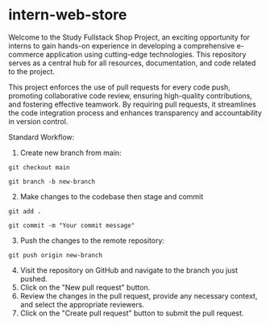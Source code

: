 # intern-web-store
Welcome to the Study Fullstack Shop Project, an exciting opportunity for interns to gain hands-on experience in developing a comprehensive e-commerce application using cutting-edge technologies. This repository serves as a central hub for all resources, documentation, and code related to the project.

This project enforces the use of pull requests for every code push, promoting collaborative code review, ensuring high-quality contributions, and fostering effective teamwork. By requiring pull requests, it streamlines the code integration process and enhances transparency and accountability in version control.

Standard Workflow:

1. Create new branch from main:

```Shell
git checkout main
```

```Shell
git branch -b new-branch
```
2. Make changes to the codebase then stage and commit

```Shell
git add .
```

```Shell
git commit -m "Your commit message"
```
3. Push the changes to the remote repository:

```Shell
git push origin new-branch
```

4. Visit the repository on GitHub and navigate to the branch you just pushed.
5. Click on the "New pull request" button.
6. Review the changes in the pull request, provide any necessary context, and select the appropriate reviewers.
7. Click on the "Create pull request" button to submit the pull request.
